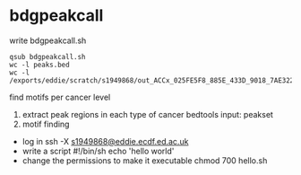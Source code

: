 # bdgpeakcall
write bdgpeakcall.sh
```
qsub bdgpeakcall.sh
wc -l peaks.bed
wc -l /exports/eddie/scratch/s1949868/out_ACCx_025FE5F8_885E_433D_9018_7AE322A92285_X034_S09_L133_B1_T1_PMRG.insertions.bg
```


find motifs per cancer level
1. extract peak regions in each type of cancer
bedtools
input: peakset
3. motif finding



- log in
ssh -X s1949868@eddie.ecdf.ed.ac.uk
- write a script
#!/bin/sh
echo 'hello world'
- change the permissions to make it executable
chmod 700 hello.sh


<!--stackedit_data:
eyJoaXN0b3J5IjpbLTE0MTg4MzQwNDUsMTI5NDQzOTA4MCwtND
IzNDA5MTQ1LC0yMTA5OTY1NjI3LC0xNjQwMDY4NzczLC0yMTA4
MTA4MDU5LC0yMDg4NzQ2NjEyXX0=
-->